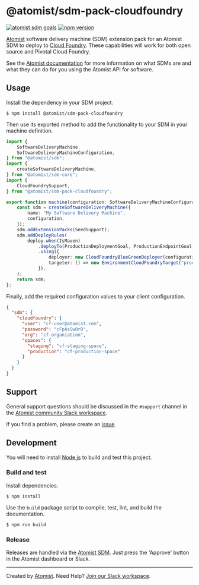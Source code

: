 # @atomist/sdm-pack-cloudfoundry

[![atomist sdm goals](http://badge.atomist.com/T29E48P34/atomist/sdm-pack-cloudfoundry/067b98ed-775a-4d34-a4a3-82837feca109)](https://app.atomist.com/workspace/T29E48P34)
[![npm version](https://img.shields.io/npm/v/@atomist/sdm-pack-cloudfoundry.svg)](https://www.npmjs.com/package/@atomist/sdm-pack-cloudfoundry)

[Atomist][atomist] software delivery machine (SDM) extension pack for
an Atomist SDM to deploy to [Cloud Foundry][cf].  These capabilities
will work for both open source and Pivotal Cloud Foundry.

[cf]: https://www.cloudfoundry.org/ (Cloud Foundry)

See the [Atomist documentation][atomist-doc] for more information on
what SDMs are and what they can do for you using the Atomist API for
software.

[atomist-doc]: https://docs.atomist.com/ (Atomist Documentation)

## Usage

Install the dependency in your SDM project.

```
$ npm install @atomist/sdm-pack-cloudfoundry
```

Then use its exported method to add the functionality to your SDM in
your machine definition.

```typescript
import {
    SoftwareDeliveryMachine,
    SoftwareDeliveryMachineConfiguration,
} from "@atomist/sdm";
import {
    createSoftwareDeliveryMachine,
} from "@atomist/sdm-core";
import {
    CloudFoundrySupport,
} from "@atomist/sdm-pack-cloudfoundry";

export function machine(configuration: SoftwareDeliveryMachineConfiguration): SoftwareDeliveryMachine {
    const sdm = createSoftwareDeliveryMachine({
        name: "My Software Delivery Machine",
        configuration,
    });
    sdm.addExtensionPacks(SeedSupport);
    sdm.addDeployRules(
        deploy.when(IsMaven)
            .deployTo(ProductionDeploymentGoal, ProductionEndpointGoal, ProductionUndeploymentGoal)
            .using({
                deployer: new CloudFoundryBlueGreenDeployer(configuration.sdm.projectLoader),
                targeter: () => new EnvironmentCloudFoundryTarget("production"),
            }),
    );
    return sdm;
};
```

Finally, add the required configuration values to your client
configuration.

```json
{
  "sdm": {
    "cloudfoundry": {
      "user": "cf-user@atomist.com",
      "password": "cFpAsSw0rD",
      "org": "cf-organiation",
      "spaces": {
        "staging": "cf-staging-space",
        "production": "cf-production-space"
      }
    }
  }
}
```

## Support

General support questions should be discussed in the `#support`
channel in the [Atomist community Slack workspace][slack].

If you find a problem, please create an [issue][].

[issue]: https://github.com/atomist/sdm-pack-cloudfoundry/issues

## Development

You will need to install [Node.js][node] to build and test this
project.

[node]: https://nodejs.org/ (Node.js)

### Build and test

Install dependencies.

```
$ npm install
```

Use the `build` package script to compile, test, lint, and build the
documentation.

```
$ npm run build
```

### Release

Releases are handled via the [Atomist SDM][atomist-sdm].  Just press
the 'Approve' button in the Atomist dashboard or Slack.

[atomist-sdm]: https://github.com/atomist/atomist-sdm (Atomist Software Delivery Machine)

---

Created by [Atomist][atomist].
Need Help?  [Join our Slack workspace][slack].

[atomist]: https://atomist.com/ (Atomist - How Teams Deliver Software)
[slack]: https://join.atomist.com/ (Atomist Community Slack)

